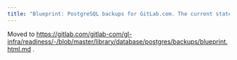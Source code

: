 ```yaml
---
title: "Blueprint: PostgreSQL backups for GitLab.com. The current state and proposed improvements"
---
```


Moved to https://gitlab.com/gitlab-com/gl-infra/readiness/-/blob/master/library/database/postgres/backups/blueprint.html.md .
